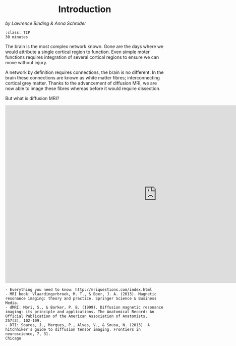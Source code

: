 # Introduction
_by Lawrence Binding & Anna Schroder_


```{admonition} Estimated Time 
:class: TIP
30 minutes
```

The brain is the most complex network known. Gone are the days where we would attribute a single cortical region to function. Even simple moter functions requires integration of several cortical regions to ensure we can move without injury. 

A network by definition requires connections, the brain is no different. In the brain these connections are known as white matter fibres; interconnecting cortical grey matter. Thanks to the advancement of diffusion MRI, we are now able to image these fibres whereas before it would require dissection. 

But what is diffusion MRI? 

<div class="iframe-container">
<iframe src="https://docs.google.com/presentation/d/e/2PACX-1vTMOOztW0kApto64Xd9SXHtlBggIsLIJJf6MT4Wrbl9vOkhdWGQX8uAEu7ZDh2BmEn7a5qrR7v0PtJX/embed?start=false&loop=false&delayms=3000" frameborder="0" width="960" height="562" allowfullscreen="true" mozallowfullscreen="true" webkitallowfullscreen="true"></iframe>
</div>



<style>
  .iframe-container {
		text-align:center;
  		width:100%;
  }
</style>

<style>
h1 {text-align: center;}
</style>


```{admonition} Further reading
- Everything you need to know: http://mriquestions.com/index.html
- MRI book: Vlaardingerbroek, M. T., & Boer, J. A. (2013). Magnetic resonance imaging: theory and practice. Springer Science & Business Media.
- dMRI: Mori, S., & Barker, P. B. (1999). Diffusion magnetic resonance imaging: its principle and applications. The Anatomical Record: An Official Publication of the American Association of Anatomists, 257(3), 102-109.
- DTI: Soares, J., Marques, P., Alves, V., & Sousa, N. (2013). A hitchhiker's guide to diffusion tensor imaging. Frontiers in neuroscience, 7, 31.
Chicago	
```

